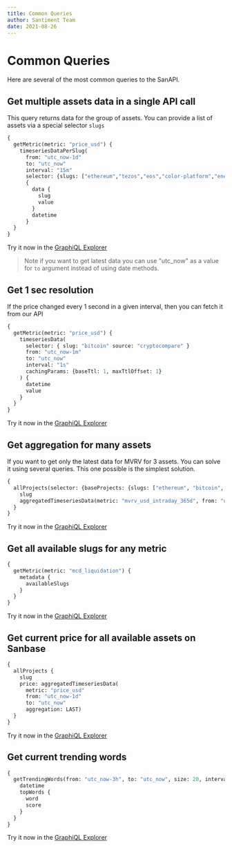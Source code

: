```yaml
---
title: Common Queries
author: Santiment Team
date: 2021-08-26
---
```

# Common Queries

Here are several of the most common queries to the SanAPI. 

## Get multiple assets data in a single API call

This query returns data for the group of assets. You can provide a list of
assets via a special selector ```slugs```

```graphql
{ 
  getMetric(metric: "price_usd") {
    timeseriesDataPerSlug(
      from: "utc_now-1d"
      to: "utc_now"
      interval: "15m"
      selector: {slugs: ["ethereum","tezos","eos","color-platform","enecuum","slink"]})
      {
        data {
          slug
          value
        }
        datetime
      }
  }
}
```
Try it now in the [GraphiQL Explorer](https://api.santiment.net/graphiql?variables=%7B%7D&query=%7B%20getMetric(metric%3A%20%22price_usd%22)%20%7B%0A%20%20%20%20timeseriesDataPerSlug(%0A%20%20%20%20%20%20from%3A%20%22utc_now-1d%22%0A%20%20%20%20%20%20to%3A%22utc_now%22%0A%09%09%09interval%3A%20%2215m%22%0A%20%20%20%20%20%20selector%3A%20%7Bslugs%3A%20%5B%22ethereum%22%2C%22tezos%22%2C%22eos%22%2C%22color-platform%22%2C%22enecuum%22%2C%22slink%22%5D%7D)%0A%20%20%20%20%20%20%7B%0A%20%20%20%20%20%20%20%20data%20%7B%0A%20%20%20%20%20%20%20%20%20%20slug%0A%20%20%20%20%20%20%20%20%20%20value%0A%20%20%20%20%20%20%20%20%7D%0A%20%20%20%20%20%20%20%20datetime%0A%20%20%20%20%20%20%7D%0A%7D%0A%7D)

> Note if you want to get latest data you can use "utc_now"
> as a value for ```to``` argument instead of using date methods.

## Get 1 sec resolution

If the price changed every 1 second in a given interval, then you can fetch it from our API

```graphql
{
  getMetric(metric: "price_usd") {
    timeseriesData(
      selector: { slug: "bitcoin" source: "cryptocompare" }
      from: "utc_now-1m"
      to: "utc_now"
      interval: "1s"
      cachingParams: {baseTtl: 1, maxTtlOffset: 1}
    ) {
      datetime
      value
    }
  }
}
```
Try it now in the [GraphiQL Explorer](https://api.santiment.net/graphiql?query=%7B%0A%20%20getMetric(metric%3A%20%22price_usd%22)%20%7B%0A%20%20%20%20timeseriesData(%0A%20%20%20%20%20%20selector%3A%20%7B%20slug%3A%20%22bitcoin%22%20source%3A%20%22cryptocompare%22%20%7D%0A%20%20%20%20%20%20from%3A%20%22utc_now-1m%22%0A%20%20%20%20%20%20to%3A%20%22utc_now%22%0A%20%20%20%20%20%20interval%3A%20%221s%22%0A%20%20%20%20%20%20cachingParams%3A%20%7BbaseTtl%3A%201%2C%20maxTtlOffset%3A%201%7D%0A%20%20%20%20)%20%7B%0A%20%20%20%20%20%20datetime%0A%20%20%20%20%20%20value%0A%20%20%20%20%7D%0A%20%20%7D%0A%7D)

## Get aggregation for many assets

If you want to get only the latest data for MVRV for 3 assets. You can solve it using several queries.
This one possible is the simplest solution.

```graphql
{
  allProjects(selector: {baseProjects: {slugs: ["ethereum", "bitcoin", "aave"]}}) {
    slug
    aggregatedTimeseriesData(metric: "mvrv_usd_intraday_365d", from: "utc_now-1d", to: "utc_now", aggregation: LAST)
  }
}
```
Try it now in the [GraphiQL Explorer](https://api.santiment.net/graphiql?variables=%7B%7D&query=%7B%0A%20%20allProjects(selector%3A%20%7BbaseProjects%3A%20%7Bslugs%3A%20%5B%22ethereum%22%2C%20%22bitcoin%22%2C%20%22aave%22%5D%7D%7D)%20%7B%0A%20%20%20%20slug%0A%20%20%20%20aggregatedTimeseriesData(metric%3A%20%22mvrv_usd_intraday_365d%22%2C%20from%3A%20%22utc_now-1d%22%2C%20to%3A%20%22utc_now%22%2C%20aggregation%3A%20LAST)%0A%0A%20%20%7D%0A%7D%0A)

## Get all available slugs for any metric 

```graphql
{
  getMetric(metric: "mcd_liquidation") {
    metadata {
      availableSlugs
    }
  }
}
```
Try it now in the [GraphiQL Explorer](https://api.santiment.net/graphiql?variables=%7B%7D&query=%7B%0A%20%20getMetric(metric%3A%20%22mcd_liquidation%22)%20%7B%0A%20%20%20%20metadata%20%7B%0A%20%20%20%20%20%20availableSlugs%0A%20%20%20%20%7D%0A%20%20%7D%0A%7D%0A)

## Get current price for all available assets on Sanbase 

```graphql
{
  allProjects {
    slug
    price: aggregatedTimeseriesData(
      metric: "price_usd"
      from: "utc_now-1d"
      to: "utc_now"
      aggregation: LAST)
  }
}
```
Try it now in the [GraphiQL Explorer](https://api.santiment.net/graphiql?query=%7B%0A%20%20allProjects%20%7B%0A%20%20%20%20slug%0A%20%20%20%20price%3A%20aggregatedTimeseriesData(%0A%20%20%20%20%20%20metric%3A%20%22price_usd%22%0A%20%20%20%20%20%20from%3A%20%22utc_now-1d%22%0A%20%20%20%20%20%20to%3A%20%22utc_now%22%0A%20%20%20%20%20%20aggregation%3A%20LAST)%0A%20%20%7D%0A%7D%0A)

## Get current trending words

```graphql
{
  getTrendingWords(from: "utc_now-3h", to: "utc_now", size: 20, interval: "1h") {
    datetime
    topWords {
      word
      score
    }
  }
}
```
Try it now in the [GraphiQL Explorer](https://api.santiment.net/graphiql?query=%7B%0A%20%20getTrendingWords(from%3A%20%22utc_now-3h%22%2C%20to%3A%20%22utc_now%22%2C%20size%3A%2020%2C%20interval%3A%20%221h%22)%20%7B%0A%20%20%20%20datetime%0A%20%20%20%20topWords%20%7B%0A%20%20%20%20%20%20word%0A%20%20%20%20%20%20score%0A%20%20%20%20%7D%0A%20%20%7D%0A%7D%0A)